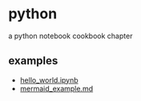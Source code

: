 # python
a python notebook cookbook chapter


## examples
+ [hello_world.ipynb](hello/hello_world.ipynb)
+ [mermaid_example.md](hello/mermaid_example.md)
